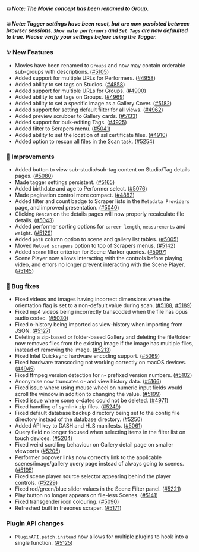 ##### 💥 Note: The Movie concept has been renamed to Group.
##### 💥 Note: Tagger settings have been reset, but are now persisted between browser sessions. `Show male performers` and `Set Tags` are now defaulted to true. Please verify your settings before using the Tagger.

### ✨ New Features
* Movies have been renamed to `Groups` and now may contain orderable sub-groups with descriptions. ([#5105](https://github.com/stashapp/stash/pull/5105))
* Added support for multiple URLs for Performers. ([#4958](https://github.com/stashapp/stash/pull/4958))
* Added ability to set tags on Studios. ([#4858](https://github.com/stashapp/stash/pull/4858))
* Added support for multiple URLs for Groups. ([#4900](https://github.com/stashapp/stash/pull/4900))
* Added ability to set tags on Groups. ([#4969](https://github.com/stashapp/stash/pull/4969))
* Added ability to set a specific image as a Gallery Cover. ([#5182](https://github.com/stashapp/stash/pull/5182))
* Added support for setting default filter for all views. ([#4962](https://github.com/stashapp/stash/pull/4962))
* Added preview scrubber to Gallery cards. ([#5133](https://github.com/stashapp/stash/pull/5133))
* Added support for bulk-editing Tags. ([#4925](https://github.com/stashapp/stash/pull/4925))
* Added filter to Scrapers menu. ([#5041](https://github.com/stashapp/stash/pull/5041))
* Added ability to set the location of ssl certificate files. ([#4910](https://github.com/stashapp/stash/pull/4910))
* Added option to rescan all files in the Scan task. ([#5254](https://github.com/stashapp/stash/pull/5254))

### 🎨 Improvements
* Added button to view sub-studio/sub-tag content on Studio/Tag details pages. ([#5080](https://github.com/stashapp/stash/pull/5080))
* Made tagger settings persistent. ([#5165](https://github.com/stashapp/stash/pull/5165))
* Added birthdate and age to Performer select. ([#5076](https://github.com/stashapp/stash/pull/5076))
* Made pagination control more compact. ([#4882](https://github.com/stashapp/stash/pull/4882))
* Added filter and count badge to Scraper lists in the `Metadata Providers` page, and improved presentation. ([#5040](https://github.com/stashapp/stash/pull/5040))
* Clicking `Rescan` on the details pages will now properly recalculate file details. ([#5043](https://github.com/stashapp/stash/pull/5043))
* Added performer sorting options for `career length`, `measurements` and `weight`. ([#5129](https://github.com/stashapp/stash/pull/5129))
* Added `path` column option to scene and gallery list tables. ([#5005](https://github.com/stashapp/stash/pull/5005))
* Moved `Reload scrapers` option to top of Scrapers menus. ([#5142](https://github.com/stashapp/stash/pull/5142))
* Added `scene` filter criterion for Scene Marker queries. ([#5097](https://github.com/stashapp/stash/pull/5097))
* Scene Player now allows interacting with the controls before playing video, and errors no longer prevent interacting with the Scene Player. ([#5145](https://github.com/stashapp/stash/pull/5145))

### 🐛 Bug fixes
* Fixed videos and images having incorrect dimensions when the orientation flag is set to a non-default value during scan. ([#5188](https://github.com/stashapp/stash/pull/5188), [#5189](https://github.com/stashapp/stash/pull/5189))
* Fixed mp4 videos being incorrectly transcoded when the file has opus audio codec. ([#5030](https://github.com/stashapp/stash/pull/5030))
* Fixed o-history being imported as view-history when importing from JSON. ([#5127](https://github.com/stashapp/stash/pull/5127))
* Deleting a zip-based or folder-based Gallery and deleting the file/folder now removes files from the existing image if the image has multiple files, instead of removing the image. ([#5213](https://github.com/stashapp/stash/pull/5213))
* Fixed Intel Quicksync hardware encoding support. ([#5069](https://github.com/stashapp/stash/pull/5069))
* Fixed hardware transcoding not working correctly on macOS devices. ([#4945](https://github.com/stashapp/stash/pull/4945))
* Fixed ffmpeg version detection for `n`- prefixed version numbers. ([#5102](https://github.com/stashapp/stash/pull/5102))
* Anonymise now truncates o- and view history data. ([#5166](https://github.com/stashapp/stash/pull/5166))
* Fixed issue where using mouse wheel on numeric input fields would scroll the window in addition to changing the value. ([#5199](https://github.com/stashapp/stash/pull/5199))
* Fixed issue where some o-dates could not be deleted. ([#4971](https://github.com/stashapp/stash/pull/4971))
* Fixed handling of symlink zip files. ([#5249](https://github.com/stashapp/stash/pull/5249))
* Fixed default database backup directory being set to the config file directory instead of the database directory. ([#5250](https://github.com/stashapp/stash/pull/5250))
* Added API key to DASH and HLS manifests. ([#5061](https://github.com/stashapp/stash/pull/5061))
* Query field no longer focused when selecting items in the filter list on touch devices. ([#5204](https://github.com/stashapp/stash/pull/5204))
* Fixed weird scrolling behaviour on Gallery detail page on smaller viewports ([#5205](https://github.com/stashapp/stash/pull/5205))
* Performer popover links now correctly link to the applicable scenes/image/gallery query page instead of always going to scenes. ([#5195](https://github.com/stashapp/stash/pull/5195))
* Fixed scene player source selector appearing behind the player controls. ([#5229](https://github.com/stashapp/stash/pull/5229))
* Fixed red/green/blue slider values in the Scene Filter panel. ([#5221](https://github.com/stashapp/stash/pull/5221))
* Play button no longer appears on file-less Scenes. ([#5141](https://github.com/stashapp/stash/pull/5141))
* Fixed transgender icon colouring. ([#5090](https://github.com/stashapp/stash/pull/5090))
* Refreshed built in freeones scraper. ([#5171](https://github.com/stashapp/stash/pull/5171))

### Plugin API changes
* `PluginAPI.patch.instead` now allows for multiple plugins to hook into a single function. ([#5125](https://github.com/stashapp/stash/pull/5125))


